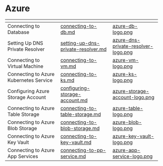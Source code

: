# Azure

<table data-view="cards">
    <thead>
        <tr>
            <th></th>
            <th data-hidden data-card-target data-type="content-ref"></th>
            <th data-hidden data-card-cover data-type="files"></th>
        </tr>
    </thead>
    <tbody>
        <tr>
            <td>Connecting to Database</td>
            <td>
                <a href="connecting-to-db.md">connecting-to-db.md</a>
            </td>
            <td>
                <a href="../../../.gitbook/assets/azure-db-logo.png">azure-db-logo.png</a>
            </td>
        </tr>
        <tr>
            <td>Setting Up DNS Private Resolver</td>
            <td>
                <a href="setting-up-dns-private-resolver.md">setting-up-dns-private-resolver.md</a>
            </td>
            <td>
                <a href="../../../.gitbook/assets/azure-dns-private-resolver-logo.png">azure-dns-private-resolver-logo.png</a>
            </td>
        </tr>
        <tr>
            <td>Connecting to Virtual Machine</td>
            <td>
                <a href="connecting-to-vm.md">connecting-to-vm.md</a>
            </td>
            <td>
                <a href="../../../.gitbook/assets/azure-vm-logo.png">azure-vm-logo.png</a>
            </td>
        </tr>
        <tr>
            <td>Connecting to Azure Kubernetes Service</td>
            <td>
                <a href="connecting-to-ks.md">connecting-to-ks.md</a>
            </td>
            <td>
                <a href="../../../.gitbook/assets/azure-ks-logo.png">azure-ks-logo.png</a>
            </td>
        </tr>
        <tr>
            <td>Configuring Azure Storage Account</td>
            <td>
                <a href="configuring-storage-account.md">configuring-storage-account.md</a>
            </td>
            <td>
                <a href="../../../.gitbook/assets/azure-storage-account-logo.png">azure-storage-account-logo.png</a>
            </td>
        </tr>
        <tr>
            <td>Connecting to Azure Table Storage</td>
            <td>
                <a href="connecting-to-table-storage.md">connecting-to-table-storage.md</a>
            </td>
            <td>
                <a href="../../../.gitbook/assets/azure-table-logo.png">azure-table-logo.png</a>
            </td>
        </tr>
        <tr>
            <td>Connecting to Azure Blob Storage</td>
            <td>
                <a href="connecting-to-blob-storage.md">connecting-to-blob-storage.md</a>
            </td>
            <td>
                <a href="../../../.gitbook/assets/azure-blob-logo.png">azure-blob-logo.png</a>
            </td>
        </tr>
        <tr>
            <td>Connecting to Azure Key Vault</td>
            <td>
                <a href="connecting-to-key-vault.md">connecting-to-key-vault.md</a>
            </td>
            <td>
                <a href="../../../.gitbook/assets/azure-key-vault-logo.png">azure-key-vault-logo.png</a>
            </td>
        </tr>
        <tr>
            <td>Connecting to Azure App Services</td>
            <td>
                <a href="connecting-to-app-service.md">connecting-to-pp-service.md</a>
            </td>
            <td>
                <a href="../../../.gitbook/assets/azure-app-service-logo.png">azure-app-service-logo.png</a>
            </td>
        </tr>
    </tbody>
</table>
